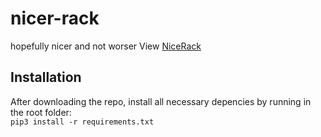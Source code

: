 # nicer-rack

hopefully nicer and not worser
View [NiceRack](nicerack.mit.edu)

## Installation

After downloading the repo, install all necessary depencies by running in the root folder:\
`pip3 install -r requirements.txt`
